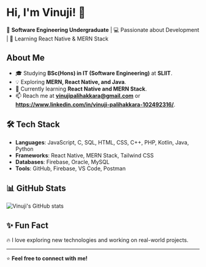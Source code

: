 # Hi, I'm Vinuji! 👋

🚀 **Software Engineering Undergraduate** | 💻 Passionate about Development | 🎯 Learning React Native & MERN Stack

## About Me
- 🎓 Studying **BSc(Hons) in IT (Software Engineering)** at **SLIIT**.
- 💡 Exploring **MERN, React Native, and Java**.
- 🌱 Currently learning **React Native and MERN Stack**.
- 📫 Reach me at **vinujipalihakkara@gmail.com** or **https://www.linkedin.com/in/vinuji-palihakkara-102492316/**.

## 🛠️ Tech Stack
- **Languages**: JavaScript, C, SQL, HTML, CSS, C++, PHP, Kotlin, Java, Python
- **Frameworks**: React Native, MERN Stack, Tailwind CSS
- **Databases**: Firebase, Oracle, MySQL
- **Tools**: GitHub, Firebase, VS Code, Postman

## 📊 GitHub Stats
![Vinuji's GitHub stats](https://github-readme-stats.vercel.app/api?username=Vinuji&show_icons=true&theme=radical)

## ✨ Fun Fact
🔥 I love exploring new technologies and working on real-world projects.

---
⭐️ **Feel free to connect with me!**
